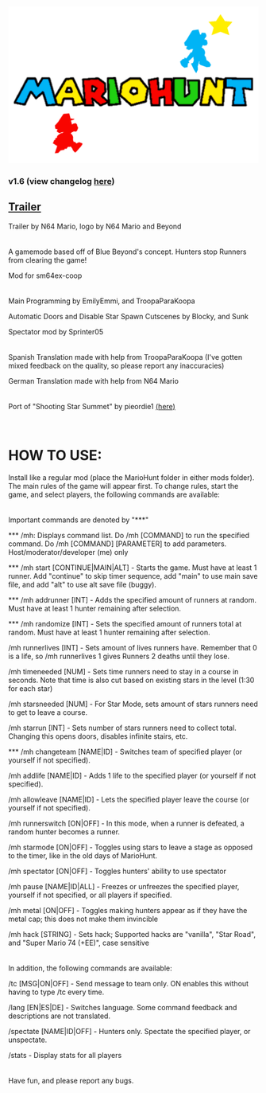 <img src="logo.png" alt="MarioHunt" width="800"/>

### v1.6 (view changelog [here](changelog.md))

## [Trailer](https://www.youtube.com/watch?v=hyuXu4Bzugs&ab_channel=N64Mario)

Trailer by N64 Mario, logo by N64 Mario and Beyond
<br/>
<br/>
<br/>
A gamemode based off of Blue Beyond's concept. Hunters stop Runners from clearing the game!

Mod for sm64ex-coop
<br/>
<br/>
<br/>
Main Programming by EmilyEmmi, and TroopaParaKoopa

Automatic Doors and Disable Star Spawn Cutscenes by Blocky, and Sunk

Spectator mod by Sprinter05
<br/>
<br/>
<br/>
Spanish Translation made with help from TroopaParaKoopa (I've gotten mixed feedback on the quality, so please report any inaccuracies)

German Translation made with help from N64 Mario
<br/>
<br/>
<br/>
Port of "Shooting Star Summet" by pieordie1 [(here)](https://www.smwcentral.net/?p=section&a=details&id=13275)
<br/>
<br/>
<br/>
# HOW TO USE:
Install like a regular mod (place the MarioHunt folder in either mods folder). The main rules of the game will appear first. To change rules, start the game, and select players, the following commands are available:
<br/>
<br/>
<br/>
Important commands are denoted by "***"

*** /mh: Displays command list. Do /mh [COMMAND] to run the specified command. Do /mh [COMMAND] [PARAMETER] to add parameters. Host/moderator/developer (me) only

*** /mh start [CONTINUE|MAIN|ALT] - Starts the game. Must have at least 1 runner. Add "continue" to skip timer sequence, add "main" to use main save file, and add "alt" to use alt save file (buggy).

*** /mh addrunner [INT] - Adds the specified amount of runners at random. Must have at least 1 hunter remaining after selection.

*** /mh randomize [INT] - Sets the specified amount of runners total at random. Must have at least 1 hunter remaining after selection.

/mh runnerlives [INT] - Sets amount of lives runners have. Remember that 0 is a life, so /mh runnerlives 1 gives Runners 2 deaths until they lose.

/mh timeneeded [NUM] - Sets time runners need to stay in a course in seconds. Note that time is also cut based on existing stars in the level (1:30 for each star)

/mh starsneeded [NUM] - For Star Mode, sets amount of stars runners need to get to leave a course.

/mh starrun [INT] - Sets number of stars runners need to collect total. Changing this opens doors, disables infinite stairs, etc.

*** /mh changeteam [NAME|ID] - Switches team of specified player (or yourself if not specified).

/mh addlife [NAME|ID] - Adds 1 life to the specified player (or yourself if not specified).

/mh allowleave [NAME|ID] - Lets the specified player leave the course (or yourself if not specified).

/mh runnerswitch [ON|OFF] - In this mode, when a runner is defeated, a random hunter becomes a runner.

/mh starmode [ON|OFF] - Toggles using stars to leave a stage as opposed to the timer, like in the old days of MarioHunt.

/mh spectator [ON|OFF] - Toggles hunters' ability to use spectator

/mh pause [NAME|ID|ALL] - Freezes or unfreezes the specified player, yourself if not specified, or all players if specified.

/mh metal [ON|OFF] - Toggles making hunters appear as if they have the metal cap; this does not make them invincible

/mh hack [STRING] - Sets hack; Supported hacks are "vanilla", "Star Road", and "Super Mario 74 (+EE)", case sensitive
<br/>
<br/>
<br/>
In addition, the following commands are available:

/tc [MSG|ON|OFF] - Send message to team only. ON enables this without having to type /tc every time.

/lang [EN|ES|DE] - Switches language. Some command feedback and descriptions are not translated.

/spectate [NAME|ID|OFF] - Hunters only. Spectate the specified player, or unspectate.

/stats - Display stats for all players
<br/>
<br/>
<br/>
Have fun, and please report any bugs.
